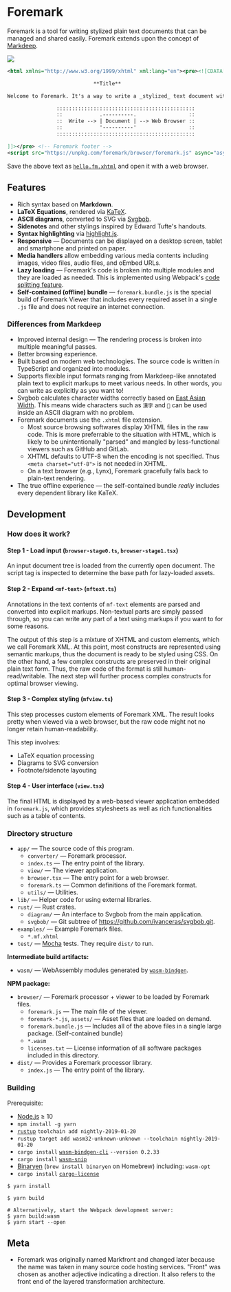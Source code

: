 # Foremark

Foremark is a tool for writing stylized plain text documents that can be managed and shared easily. Foremark extends upon the concept of [Markdeep](http://casual-effects.com/markdeep/).

![](http://ipfs.io/ipfs/QmZiJk9yrnzrA3zoUqhUa5h3XqSxFjZ57SP9tMxpxSKaRV)

```XML
<html xmlns="http://www.w3.org/1999/xhtml" xml:lang="en"><pre><![CDATA[

                            **Title**

Welcome to Foremark. It's a way to write a _stylized_ text document without a fuss.

                :::::::::::::::::::::::::::::::::::::::::::::
                ::            .----------.                 ::
                ::  Write --> | Document | --> Web Browser ::
                ::            '----------'                 ::
                :::::::::::::::::::::::::::::::::::::::::::::

]]></pre> <!-- Foremark footer -->
<script src="https://unpkg.com/foremark/browser/foremark.js" async="async"/></html>
```

Save the above text as [`hello.fm.xhtml`](https://foremark.github.io/hello.fm.xhtml) and open it with a web browser.

## Features

- Rich syntax based on **Markdown**.
- **LaTeX Equations**, rendered via [KaTeX](https://katex.org).
- **ASCII diagrams**, converted to SVG via [Svgbob](https://github.com/ivanceras/svgbob).
- **Sidenotes** and other stylings inspired by Edward Tufte's handouts.
- **Syntax highlighting** via [highlight.js](https://highlightjs.org).
- **Responsive** — Documents can be displayed on a desktop screen, tablet and smartphone and printed on paper. 
- **Media handlers** allow embedding various media contents including images, video files, audio files, and oEmbed URLs.
- **Lazy loading** — Foremark's code is broken into multiple modules and they are loaded as needed. This is implemented using Webpack's [code splitting feature](https://webpack.js.org/guides/code-splitting/).
- **Self-contained (offline) bundle** — `foremark.bundle.js` is the special build of Foremark Viewer that includes every required asset in a single `.js` file and does not require an internet connection.

### Differences from Markdeep

- Improved internal design — The rendering process is broken into multiple meaningful passes.
- Better browsing experience.
- Built based on modern web technologies. The source code is written in TypeScript and organized into modules.
- Supports flexible input formats ranging from Markdeep-like annotated plain text to explicit markups to meet various needs. In other words, you can write as explicitly as you want to!
- Svgbob calculates character widths correctly based on [East Asian Width]. This means wide characters such as `漢字` and `🚀` can be used inside an ASCII diagram with no problem.
- Foremark documents use the `.xhtml` file extension.
    - Most source browsing softwares display XHTML files in the raw code. This is more preferrable to the situation with HTML, which is likely to be unintentionally "parsed" and mangled by less-functional viewers such as GitHub and GitLab.
    - XHTML defaults to UTF-8 when the encoding is not specified. Thus `<meta charset="utf-8">` is not needed in XHTML.
    - On a text browser (e.g., Lynx), Foremark gracefully falls back to plain-text rendering.
- The true offline experience — the self-contained bundle *really* includes every dependent library like KaTeX.

[East Asian Width]: http://www.unicode.org/reports/tr11/

## Development

### How does it work?

#### Step 1 - Load input (`browser-stage0.ts`, `browser-stage1.tsx`)

An input document tree is loaded from the currently open document. The script tag is inspected to determine the base path for lazy-loaded assets.

#### Step 2 - Expand `<mf-text>` (`mftext.ts`)

Annotations in the text contents of `mf-text` elements are parsed and converted into explicit markups. Non-textual parts are simply passed through, so you can write any part of a text using markups if you want to for some reasons.

The output of this step is a mixture of XHTML and custom elements, which we call Foremark XML. At this point, most constructs are represented using semantic markups, thus the document is ready to be styled using CSS. On the other hand, a few complex constructs are preserved in their original plain text form. Thus, the raw code of the format is still human-read/writable. The next step will further process complex constructs for optimal browser viewing.

#### Step 3 - Complex styling (`mfview.ts`)

This step processes custom elements of Foremark XML. The result looks pretty when viewed via a web browser, but the raw code might not no longer retain human-readability.

This step involves:

- LaTeX equation processing
- Diagrams to SVG conversion
- Footnote/sidenote layouting

#### Step 4 - User interface (`view.tsx`)

The final HTML is displayed by a web-based viewer application embedded in `foremark.js`, which provides stylesheets as well as rich functionalities such as a table of contents.

### Directory structure

- `app/` — The source code of this program.
    - `converter/` — Foremark processor.
    - `index.ts` — The entry point of the library.
    - `view/` — The viewer application.
    - `browser.tsx` — The entry point for a web browser.
    - `foremark.ts` — Common definitions of the Foremark format.
    - `utils/` — Utilities.
- `lib/` — Helper code for using external libraries.
- `rust/` — Rust crates.
    - `diagram/` — An interface to Svgbob from the main application.
    - `svgbob/` — Git subtree of <https://github.com/ivanceras/svgbob.git>.
- `examples/` — Example Foremark files.
    - `*.mf.xhtml`
- `test/` — [Mocha](https://mochajs.org/) tests. They require `dist/` to run.

**Intermediate build artifacts:**

- `wasm/` — WebAssembly modules generated by [`wasm-bindgen`](https://github.com/rustwasm/wasm-bindgen).

**NPM package:**

- `browser/` — Foremark processor + viewer to be loaded by Foremark files.
    - `foremark.js` — The main file of the viewer.
    - `foremark-*.js`, `assets/` — Asset files that are loaded on demand.
    - `foremark.bundle.js` — Includes all of the above files in a single large package. (Self-contained bundle)
    - `*.wasm`
    - `licenses.txt` — License information of all software packages included in this directory.
- `dist/` — Provides a Foremark processor library.
    - `index.js` — The entry point of the library.

### Building

Prerequisite:

- [Node.js](https://nodejs.org) ≥ 10
- `npm install -g yarn`
- [`rustup`](https://rustup.rs) `toolchain add nightly-2019-01-20`
- `rustup target add wasm32-unknown-unknown --toolchain nightly-2019-01-20`
- `cargo install` [`wasm-bindgen-cli`](https://rustwasm.github.io/wasm-bindgen/whirlwind-tour/basic-usage.html) `--version 0.2.33`
- `cargo install` [`wasm-snip`](https://github.com/rustwasm/wasm-snip)
- [Binaryen](https://github.com/WebAssembly/binaryen) (`brew install binaryen` on Homebrew) including: `wasm-opt`
- `cargo install` [`cargo-license`](https://github.com/onur/cargo-license)

```shell
$ yarn install

$ yarn build

# Alternatively, start the Webpack development server:
$ yarn build:wasm
$ yarn start --open
```

## Meta

- Foremark was originally named Markfront and changed later because the name was taken in many source code hosting services. "Front" was chosen as another adjective indicating a direction. It also refers to the front end of the layered transformation architecture.
